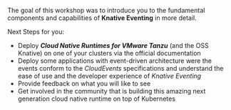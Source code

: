 The goal of this workshop was to introduce you to the fundamental components and capabilities of **Knative Eventing** in more detail.

Next Steps for you:
- Deploy ***Cloud Native Runtimes for VMware Tanzu*** (and the OSS Knative) on one of your clusters via the official documentation
- Deploy some applications with event-driven architecture were the events conform to the *CloudEvents* specifications and understand the ease of use and the developer experience of *Knative Eventing*
- Provide feedback on what you will like to see
- Get involved in the community that is building this amazing next generation cloud native runtime on top of Kubernetes

